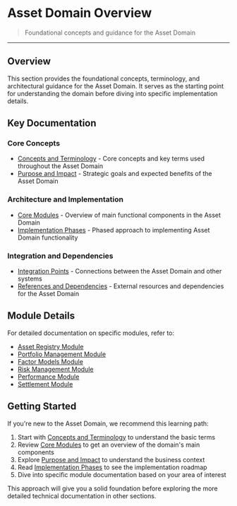 # Asset Domain Overview

> Foundational concepts and guidance for the Asset Domain

---

## Overview

This section provides the foundational concepts, terminology, and architectural guidance for the Asset Domain. It serves as the starting point for understanding the domain before diving into specific implementation details.

## Key Documentation

### Core Concepts

* [Concepts and Terminology](./concepts-terminology.md) - Core concepts and key terms used throughout the Asset Domain
* [Purpose and Impact](./purpose-impact.md) - Strategic goals and expected benefits of the Asset Domain

### Architecture and Implementation

* [Core Modules](./core-modules.md) - Overview of main functional components in the Asset Domain
* [Implementation Phases](./implementation-phases.md) - Phased approach to implementing Asset Domain functionality

### Integration and Dependencies

* [Integration Points](./integration-points.md) - Connections between the Asset Domain and other systems
* [References and Dependencies](./references-dependencies.md) - External resources and dependencies for the Asset Domain

## Module Details

For detailed documentation on specific modules, refer to:

* [Asset Registry Module](./modules/asset-registry-module.md)
* [Portfolio Management Module](./modules/portfolio-management-module.md)
* [Factor Models Module](./modules/factor-models-module.md)
* [Risk Management Module](./modules/risk-management-module.md)
* [Performance Module](./modules/performance-module.md)
* [Settlement Module](./modules/settlement-module.md)

## Getting Started

If you're new to the Asset Domain, we recommend this learning path:

1. Start with [Concepts and Terminology](./concepts-terminology.md) to understand the basic terms
2. Review [Core Modules](./core-modules.md) to get an overview of the domain's main components
3. Explore [Purpose and Impact](./purpose-impact.md) to understand the business context
4. Read [Implementation Phases](./implementation-phases.md) to see the implementation roadmap
5. Dive into specific module documentation based on your area of interest

This approach will give you a solid foundation before exploring the more detailed technical documentation in other sections.
